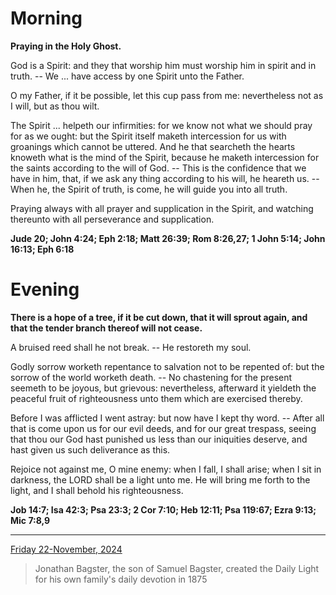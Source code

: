 # Morning

**Praying in the Holy Ghost.**
 
God is a Spirit: and they that worship him must worship him in spirit and in truth. -- We ... have access by one Spirit unto the Father.
 
O my Father, if it be possible, let this cup pass from me: nevertheless not as I will, but as thou wilt.
 
The Spirit ... helpeth our infirmities: for we know not what we should pray for as we ought: but the Spirit itself maketh intercession for us with groanings which cannot be uttered. And he that searcheth the hearts knoweth what is the mind of the Spirit, because he maketh intercession for the saints according to the will of God. -- This is the confidence that we have in him, that, if we ask any thing according to his will, he heareth us. -- When he, the Spirit of truth, is come, he will guide you into all truth.
 
Praying always with all prayer and supplication in the Spirit, and watching thereunto with all perseverance and supplication.  

**Jude 20; John 4:24; Eph 2:18; Matt 26:39; Rom 8:26,27; 1 John 5:14; John 16:13; Eph 6:18**

# Evening

**There is a hope of a tree, if it be cut down, that it will sprout again, and that the tender branch thereof will not cease.**
 
A bruised reed shall he not break. -- He restoreth my soul.
 
Godly sorrow worketh repentance to salvation not to be repented of: but the sorrow of the world worketh death. -- No chastening for the present seemeth to be joyous, but grievous: nevertheless, afterward it yieldeth the peaceful fruit of righteousness unto them which are exercised thereby.
 
Before I was afflicted I went astray: but now have I kept thy word. -- After all that is come upon us for our evil deeds, and for our great trespass, seeing that thou our God hast punished us less than our iniquities deserve, and hast given us such deliverance as this.
 
Rejoice not against me, O mine enemy: when I fall, I shall arise; when I sit in darkness, the LORD shall be a light unto me. He will bring me forth to the light, and I shall behold his righteousness.  

**Job 14:7; Isa 42:3; Psa 23:3; 2 Cor 7:10; Heb 12:11; Psa 119:67; Ezra 9:13; Mic 7:8,9**

---

[Friday 22-November, 2024](https://t.me/s/daily_light)

> Jonathan Bagster, the son of Samuel Bagster, created the Daily Light for his own family's daily devotion in 1875

